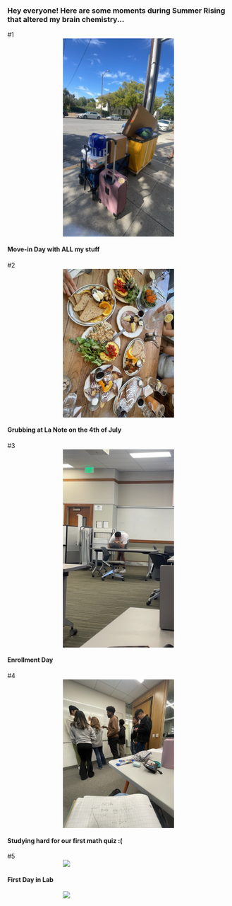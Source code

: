 
### Hey everyone! Here are some moments during Summer Rising that altered my brain chemistry... 


#1
<img src="./F2327C3B-E5E1-4EE6-AC23-096230EAB9B3.jpeg" style="width:50%; margin:auto; display:block">
#### Move-in Day with ALL my stuff 

#2 
<img src="./IMG_6825.jpeg" style="width:50%; margin:auto; display:block">
#### Grubbing at La Note on the 4th of July  

#3
<img src="./IMG_7198.JPG" style="width:50%; margin:auto; display:block">
#### Enrollment Day 

#4
<img src="./IMG_7122.jpeg" style="width:50%; margin:auto; display:block">
#### Studying hard for our first math quiz :( 

#5
<img src="./IMAGE.PNG" style="width:50%; margin:auto; display:block">
#### First Day in Lab 


<img src="./IMAGE.PNG" style="width:50%; margin:auto; display:block">
